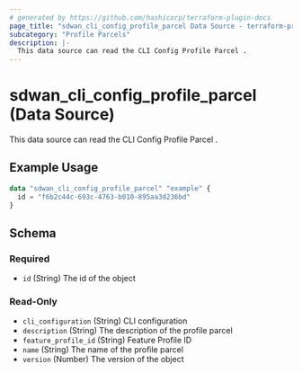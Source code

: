 ```yaml
---
# generated by https://github.com/hashicorp/terraform-plugin-docs
page_title: "sdwan_cli_config_profile_parcel Data Source - terraform-provider-sdwan"
subcategory: "Profile Parcels"
description: |-
  This data source can read the CLI Config Profile Parcel .
---
```


# sdwan_cli_config_profile_parcel (Data Source)

This data source can read the CLI Config Profile Parcel .

## Example Usage

```terraform
data "sdwan_cli_config_profile_parcel" "example" {
  id = "f6b2c44c-693c-4763-b010-895aa3d236bd"
}
```

<!-- schema generated by tfplugindocs -->
## Schema

### Required

- `id` (String) The id of the object

### Read-Only

- `cli_configuration` (String) CLI configuration
- `description` (String) The description of the profile parcel
- `feature_profile_id` (String) Feature Profile ID
- `name` (String) The name of the profile parcel
- `version` (Number) The version of the object
